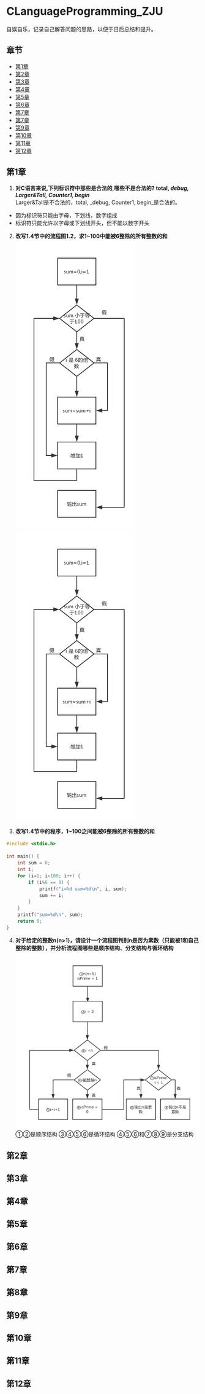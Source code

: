  # CLanguageProgramming_ZJU
自娱自乐，记录自己解答问题的思路，以便于日后总结和提升。
## 章节
* [第1章](#第1章)
* [第2章](#第2章)
* [第3章](#第3章)
* [第4章](#第4章)
* [第5章](#第5章)
* [第6章](#第6章)
* [第7章](#第7章)
* [第7章](#第8章)
* [第9章](#第9章)
* [第10章](#第10章)
* [第11章](#第11章)
* [第12章](#第12章)

## 第1章
1. **对C语言来说,下列标识符中那些是合法的,哪些不是合法的? total, _debug, Larger&Tall, Counter1, begin_**<br/>
Larger&Tall是不合法的，total, _debug, Counter1, begin_是合法的。<br />
* 因为标识符只能由字母，下划线，数字组成
* 标识符只能允许以字母或下划线开头，但不能以数字开头

2. **改写1.4节中的流程图1.2，求1~100中能被6整除的所有整数的和**<br />
![1至100之间所有偶数的和](resource/images/1.2.2.png "1至100之间所有偶数的和")
![1至100之间能被6整除的所有数的和](resource/images/1.2.2.png "1至100之间能被6整除的所有数的和")

3. **改写1.4节中的程序，1~100之间能被6整除的所有整数的和**<br />
```c
#include <stdio.h>

int main() {
	int sum = 0;
	int i;
	for (i=1; i<100; i++) {
		if (i%6 == 0) {
			printf("i=%d sum=%d\n", i, sum);
			sum += i;
		}
	}
	printf("sum=%d\n", sum);
	return 0;
} 
```

4. **对于给定的整数n(n>1)，请设计一个流程图判别n是否为素数（只能被1和自己整除的整数），并分析流程图哪些是顺序结构、分支结构与循环结构**<br />
![判别n是否为素数](resource/images/1.4.png "判别n是否为素数")<br />
①②是顺序结构 ③④⑤⑥是循环结构 ④⑤⑥和⑦⑧⑨是分支结构
## 第2章

## 第3章

## 第4章

## 第5章

## 第6章

## 第7章

## 第8章

## 第9章

## 第10章

## 第11章

## 第12章
